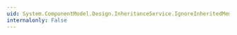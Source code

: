 ```yaml
---
uid: System.ComponentModel.Design.InheritanceService.IgnoreInheritedMember(System.Reflection.MemberInfo,System.ComponentModel.IComponent)
internalonly: False
---
```

